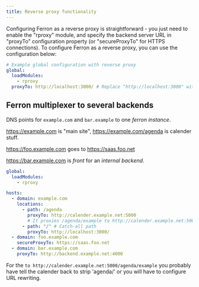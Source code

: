 ```yaml
---
title: Reverse proxy functionality
---
```


Configuring Ferron as a reverse proxy is straightforward - you just need to enable the "rproxy" module, and specify the backend server URL in "proxyTo" configuration property (or "secureProxyTo" for HTTPS connections). To configure Ferron as a reverse proxy, you can use the configuration below:

```yaml
# Example global configuration with reverse proxy
global:
  loadModules:
    - rproxy
  proxyTo: http://localhost:3000/ # Replace "http://localhost:3000" with the backend server URL
```

Ferron multiplexer to several backends
--------------------------------------

DNS points for `example.com` and `bar.example` to one _ferron instance_.

https://example.com  is "main site", https://example.com/agenda  is calender stuff.

https://foo.example.com goes to https://saas.foo.net

https://bar.example.com is _front_ for an _internal backend_.


```yaml
global:
  loadModules:
    - rproxy

hosts:
  - domain: example.com
    locations:
      - path: /agenda
        proxyTo: http://calender.example.net:5000
        # It proxies /agenda/example to http://calender.example.net:5000/agenda/example
      - path: "/" # Catch-all path
        proxyTo: http://localhost:3000/
  - domain: foo.example.com
    secureProxyTo: https://saas.foo.net
  - domain: bar.example.com
    proxyTo: http://backend.example.net:4000
```

For the `to http://calender.example.net:5000/agenda/example`
you probably have tell the calender back to strip 'agenda/'
or you will have to configure URL rewriting.
